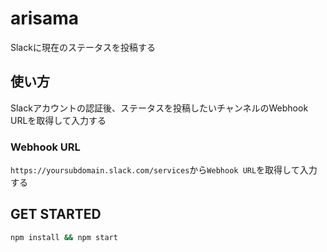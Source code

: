 # arisama

Slackに現在のステータスを投稿する

## 使い方

Slackアカウントの認証後、ステータスを投稿したいチャンネルのWebhook URLを取得して入力する

### Webhook URL
`https://yoursubdomain.slack.com/services`から`Webhook URL`を取得して入力する

## GET STARTED

```sh
npm install && npm start
```
